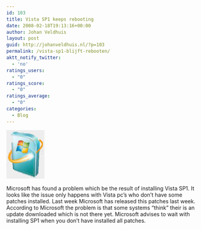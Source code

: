 ```yaml
---
id: 103
title: Vista SP1 keeps rebooting
date: 2008-02-18T19:13:16+00:00
author: Johan Veldhuis
layout: post
guid: http://johanveldhuis.nl/?p=103
permalink: /vista-sp1-blijft-rebooten/
aktt_notify_twitter:
  - 'no'
ratings_users:
  - "0"
ratings_score:
  - "0"
ratings_average:
  - "0"
categories:
  - Blog
---
```

[![Vista SP1](/wp-content/uploads/2008/03/vistasp1.thumbnail.jpg)](h/wp-content/uploads/2008/03/vistasp1.jpg "Vista SP1")

Microsoft has found a problem which be the result of installing Vista SP1. It looks like the issue only happens with Vista pc&#8217;s who don&#8217;t have some patches installed. Last week Microsoft has released this patches last week. According to Microsoft the problem is that some systems &#8220;think&#8221; their is an update downloaded which is not there yet. Microsoft advises to wait with installing SP1 when you don&#8217;t have installed all patches.